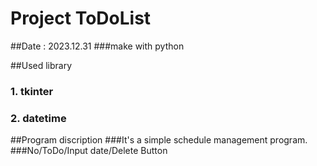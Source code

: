 # Project ToDoList

##Date : 2023.12.31
###make with python

##Used library 
###  1. tkinter
###  2. datetime

##Program discription
###It's a simple schedule management program.
###No/ToDo/Input date/Delete Button
